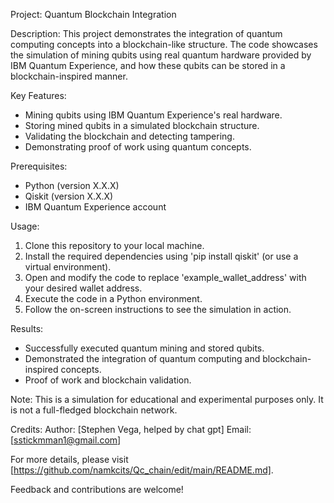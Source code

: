 Project: Quantum Blockchain Integration

Description:
This project demonstrates the integration of quantum computing concepts into a blockchain-like structure. The code showcases the simulation of mining qubits using real quantum hardware provided by IBM Quantum Experience, and how these qubits can be stored in a blockchain-inspired manner.

Key Features:
- Mining qubits using IBM Quantum Experience's real hardware.
- Storing mined qubits in a simulated blockchain structure.
- Validating the blockchain and detecting tampering.
- Demonstrating proof of work using quantum concepts.

Prerequisites:
- Python (version X.X.X)
- Qiskit (version X.X.X)
- IBM Quantum Experience account

Usage:
1. Clone this repository to your local machine.
2. Install the required dependencies using 'pip install qiskit' (or use a virtual environment).
3. Open and modify the code to replace 'example_wallet_address' with your desired wallet address.
4. Execute the code in a Python environment.
5. Follow the on-screen instructions to see the simulation in action.

Results:
- Successfully executed quantum mining and stored qubits.
- Demonstrated the integration of quantum computing and blockchain-inspired concepts.
- Proof of work and blockchain validation.

Note: This is a simulation for educational and experimental purposes only. It is not a full-fledged blockchain network.

Credits:
Author: [Stephen Vega, helped by chat gpt]
Email: [sstickmman1@gmail.com]

For more details, please visit [https://github.com/namkcits/Qc_chain/edit/main/README.md].

Feedback and contributions are welcome!
